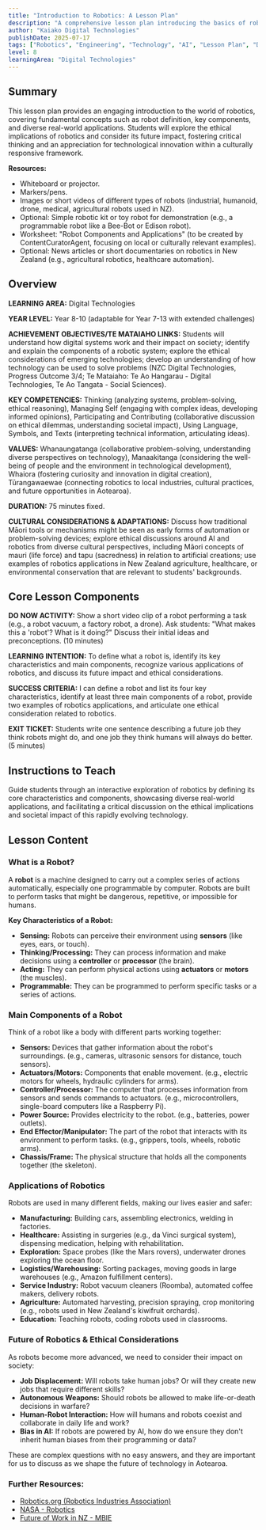```yaml
---
title: "Introduction to Robotics: A Lesson Plan"
description: "A comprehensive lesson plan introducing the basics of robotics, its components, applications, and ethical considerations, tailored for diverse learners."
author: "Kaiako Digital Technologies"
publishDate: 2025-07-17
tags: ["Robotics", "Engineering", "Technology", "AI", "Lesson Plan", "Digital Technologies"]
level: 8
learningArea: "Digital Technologies"
---
```


## Summary

This lesson plan provides an engaging introduction to the world of robotics, covering fundamental concepts such as robot definition, key components, and diverse real-world applications. Students will explore the ethical implications of robotics and consider its future impact, fostering critical thinking and an appreciation for technological innovation within a culturally responsive framework.

**Resources:**
*   Whiteboard or projector.
*   Markers/pens.
*   Images or short videos of different types of robots (industrial, humanoid, drone, medical, agricultural robots used in NZ).
*   Optional: Simple robotic kit or toy robot for demonstration (e.g., a programmable robot like a Bee-Bot or Edison robot).
*   Worksheet: "Robot Components and Applications" (to be created by ContentCuratorAgent, focusing on local or culturally relevant examples).
*   Optional: News articles or short documentaries on robotics in New Zealand (e.g., agricultural robotics, healthcare automation).

## Overview

**LEARNING AREA:** Digital Technologies

**YEAR LEVEL:** Year 8-10 (adaptable for Year 7-13 with extended challenges)

**ACHIEVEMENT OBJECTIVES/TE MATAIAHO LINKS:** Students will understand how digital systems work and their impact on society; identify and explain the components of a robotic system; explore the ethical considerations of emerging technologies; develop an understanding of how technology can be used to solve problems (NZC Digital Technologies, Progress Outcome 3/4; Te Mataiaho: Te Ao Hangarau - Digital Technologies, Te Ao Tangata - Social Sciences).

**KEY COMPETENCIES:** Thinking (analyzing systems, problem-solving, ethical reasoning), Managing Self (engaging with complex ideas, developing informed opinions), Participating and Contributing (collaborative discussion on ethical dilemmas, understanding societal impact), Using Language, Symbols, and Texts (interpreting technical information, articulating ideas).

**VALUES:** Whanaungatanga (collaborative problem-solving, understanding diverse perspectives on technology), Manaakitanga (considering the well-being of people and the environment in technological development), Whaiora (fostering curiosity and innovation in digital creation), Tūrangawaewae (connecting robotics to local industries, cultural practices, and future opportunities in Aotearoa).

**DURATION:** 75 minutes fixed.

**CULTURAL CONSIDERATIONS & ADAPTATIONS:** Discuss how traditional Māori tools or mechanisms might be seen as early forms of automation or problem-solving devices; explore ethical discussions around AI and robotics from diverse cultural perspectives, including Māori concepts of mauri (life force) and tapu (sacredness) in relation to artificial creations; use examples of robotics applications in New Zealand agriculture, healthcare, or environmental conservation that are relevant to students' backgrounds.

## Core Lesson Components

**DO NOW ACTIVITY:** Show a short video clip of a robot performing a task (e.g., a robot vacuum, a factory robot, a drone). Ask students: "What makes this a 'robot'? What is it doing?" Discuss their initial ideas and preconceptions. (10 minutes)

**LEARNING INTENTION:** To define what a robot is, identify its key characteristics and main components, recognize various applications of robotics, and discuss its future impact and ethical considerations.

**SUCCESS CRITERIA:** I can define a robot and list its four key characteristics, identify at least three main components of a robot, provide two examples of robotics applications, and articulate one ethical consideration related to robotics.

**EXIT TICKET:** Students write one sentence describing a future job they think robots might do, and one job they think humans will always do better. (5 minutes)

## Instructions to Teach

Guide students through an interactive exploration of robotics by defining its core characteristics and components, showcasing diverse real-world applications, and facilitating a critical discussion on the ethical implications and societal impact of this rapidly evolving technology.

## Lesson Content

### What is a Robot?

A **robot** is a machine designed to carry out a complex series of actions automatically, especially one programmable by computer. Robots are built to perform tasks that might be dangerous, repetitive, or impossible for humans.

**Key Characteristics of a Robot:**
*   **Sensing:** Robots can perceive their environment using **sensors** (like eyes, ears, or touch).
*   **Thinking/Processing:** They can process information and make decisions using a **controller** or **processor** (the brain).
*   **Acting:** They can perform physical actions using **actuators** or **motors** (the muscles).
*   **Programmable:** They can be programmed to perform specific tasks or a series of actions.

### Main Components of a Robot

Think of a robot like a body with different parts working together:

*   **Sensors:** Devices that gather information about the robot's surroundings. (e.g., cameras, ultrasonic sensors for distance, touch sensors).
*   **Actuators/Motors:** Components that enable movement. (e.g., electric motors for wheels, hydraulic cylinders for arms).
*   **Controller/Processor:** The computer that processes information from sensors and sends commands to actuators. (e.g., microcontrollers, single-board computers like a Raspberry Pi).
*   **Power Source:** Provides electricity to the robot. (e.g., batteries, power outlets).
*   **End Effector/Manipulator:** The part of the robot that interacts with its environment to perform tasks. (e.g., grippers, tools, wheels, robotic arms).
*   **Chassis/Frame:** The physical structure that holds all the components together (the skeleton).

### Applications of Robotics

Robots are used in many different fields, making our lives easier and safer:

*   **Manufacturing:** Building cars, assembling electronics, welding in factories.
*   **Healthcare:** Assisting in surgeries (e.g., da Vinci surgical system), dispensing medication, helping with rehabilitation.
*   **Exploration:** Space probes (like the Mars rovers), underwater drones exploring the ocean floor.
*   **Logistics/Warehousing:** Sorting packages, moving goods in large warehouses (e.g., Amazon fulfillment centers).
*   **Service Industry:** Robot vacuum cleaners (Roomba), automated coffee makers, delivery robots.
*   **Agriculture:** Automated harvesting, precision spraying, crop monitoring (e.g., robots used in New Zealand's kiwifruit orchards).
*   **Education:** Teaching robots, coding robots used in classrooms.

### Future of Robotics & Ethical Considerations

As robots become more advanced, we need to consider their impact on society:

*   **Job Displacement:** Will robots take human jobs? Or will they create new jobs that require different skills?
*   **Autonomous Weapons:** Should robots be allowed to make life-or-death decisions in warfare?
*   **Human-Robot Interaction:** How will humans and robots coexist and collaborate in daily life and work?
*   **Bias in AI:** If robots are powered by AI, how do we ensure they don't inherit human biases from their programming or data?

These are complex questions with no easy answers, and they are important for us to discuss as we shape the future of technology in Aotearoa.

### Further Resources:

*   [Robotics.org (Robotics Industries Association)](https://www.robotics.org/)
*   [NASA - Robotics](https://www.nasa.gov/robotics/)
*   [Future of Work in NZ - MBIE](https://www.mbie.govt.nz/business-and-employment/employment-and-skills/future-of-work/)